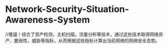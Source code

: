 # Network-Security-Situation-Awareness-System
//傻逼！综合了资产检测，主机扫描，流量分析等技术，通过这些技术取得网络资产，脆弱性，威胁等指标，从而根据这些指标计算出当前网络的网络安全态势。
